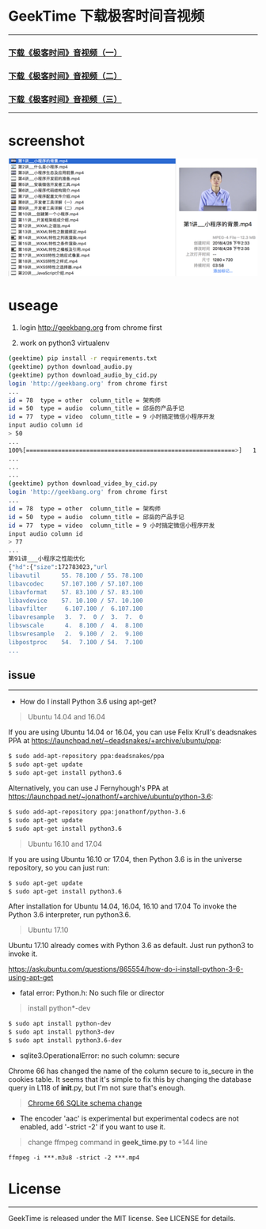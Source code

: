# GeekTime 下载极客时间音视频
---

### [下载《极客时间》音视频（一）](http://iosdevlog.com/2018/04/19/time.html)
### [下载《极客时间》音视频（二）](http://iosdevlog.com/python/2018/04/26/geektime.html)
### [下载《极客时间》音视频（三）](http://iosdevlog.com/2018/04/28/geek-time.html)

---

# screenshot

![download](./screenshot/download.png)

# useage

1. login <http://geekbang.org> from chrome first

2. work on python3 virtualenv

```bash
(geektime) pip install -r requirements.txt
(geektime) python download_audio.py
(geektime) python download_audio_by_cid.py
login 'http://geekbang.org' from chrome first
...
id = 78  type = other  column_title = 架构师
id = 50  type = audio  column_title = 邱岳的产品手记
id = 77  type = video  column_title = 9 小时搞定微信小程序开发
input audio column id
> 50
...
100%[===========================================================>]   1.87K  --.-KB/s    in 0s
...
...
...
(geektime) python download_video_by_cid.py
login 'http://geekbang.org' from chrome first
...
id = 78  type = other  column_title = 架构师
id = 50  type = audio  column_title = 邱岳的产品手记
id = 77  type = video  column_title = 9 小时搞定微信小程序开发
input audio column id
> 77 
...
第91讲___小程序之性能优化
{"hd":{"size":172783023,"url
libavutil      55. 78.100 / 55. 78.100
libavcodec     57.107.100 / 57.107.100
libavformat    57. 83.100 / 57. 83.100
libavdevice    57. 10.100 / 57. 10.100
libavfilter     6.107.100 /  6.107.100
libavresample   3.  7.  0 /  3.  7.  0
libswscale      4.  8.100 /  4.  8.100
libswresample   2.  9.100 /  2.  9.100
libpostproc    54.  7.100 / 54.  7.100
...
```

## issue
---

* How do I install Python 3.6 using apt-get?

> Ubuntu 14.04 and 16.04

If you are using Ubuntu 14.04 or 16.04, you can use Felix Krull's deadsnakes PPA at https://launchpad.net/~deadsnakes/+archive/ubuntu/ppa:

```bash
$ sudo add-apt-repository ppa:deadsnakes/ppa
$ sudo apt-get update
$ sudo apt-get install python3.6
```

Alternatively, you can use J Fernyhough's PPA at https://launchpad.net/~jonathonf/+archive/ubuntu/python-3.6:

```bash
$ sudo add-apt-repository ppa:jonathonf/python-3.6
$ sudo apt-get update
$ sudo apt-get install python3.6
```

> Ubuntu 16.10 and 17.04

If you are using Ubuntu 16.10 or 17.04, then Python 3.6 is in the universe repository, so you can just run:

```bash
$ sudo apt-get update
$ sudo apt-get install python3.6
```

After installation for Ubuntu 14.04, 16.04, 16.10 and 17.04
To invoke the Python 3.6 interpreter, run python3.6.

> Ubuntu 17.10

Ubuntu 17.10 already comes with Python 3.6 as default. Just run python3 to invoke it.

<https://askubuntu.com/questions/865554/how-do-i-install-python-3-6-using-apt-get>

* fatal error: Python.h: No such file or director

> install python*-dev

```bash
$ sudo apt install python-dev
$ sudo apt install python3-dev
$ sudo apt install python3.6-dev
```

* sqlite3.OperationalError: no such column: secure

Chrome 66 has changed the name of the column secure to is_secure in the cookies table. It seems that it's simple to fix this by changing the database query in L118 of __init__.py, but I'm not sure that's enough.

> [Chrome 66 SQLite schema change](https://bitbucket.org/richardpenman/browsercookie/issues/26/chrome-66-sqlite-schema-change)

* The encoder 'aac' is experimental but experimental codecs are not enabled, add '-strict -2' if you want to use it.

> change ffmpeg command in **geek_time.py** to +144 line

```
ffmpeg -i ***.m3u8 -strict -2 ***.mp4
```


# License
---

GeekTime is released under the MIT license. See LICENSE for details.

